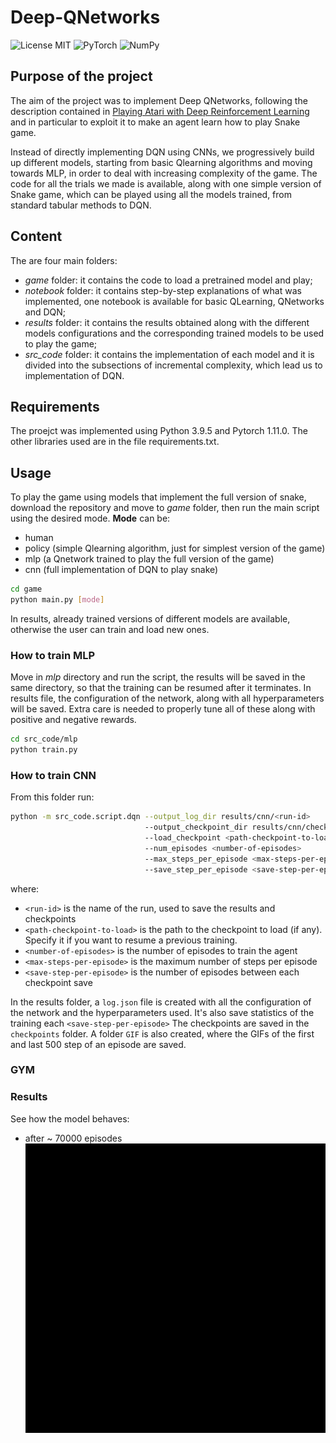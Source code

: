 # Deep-QNetworks

![License MIT](https://img.shields.io/github/license/erikalena/Deep-QNetworks?style=for-the-badge) 
![PyTorch](https://img.shields.io/badge/PyTorch-%23EE4C2C.svg?style=for-the-badge&logo=PyTorch&logoColor=white)
![NumPy](https://img.shields.io/badge/numpy-%23013243.svg?style=for-the-badge&logo=numpy&logoColor=white)
## Purpose of the project

The aim of the project was to implement Deep QNetworks, following the description contained in [Playing Atari with Deep Reinforcement Learning](https://arxiv.org/abs/1312.5602) and in particular to exploit it to make an agent learn how to play Snake game.

Instead of directly implementing DQN using CNNs, we progressively build up different models, starting from basic Qlearning algorithms and moving towards MLP, in order to deal with increasing complexity of the game. 
The code for all the trials we made is available, along with one simple version of Snake game, which can be played using all the models trained, from standard tabular methods to DQN.

## Content

The are four main folders: 
- *game* folder: it contains the code to load a pretrained model and play;
- *notebook* folder: it contains step-by-step explanations of what was implemented, one notebook is available for basic QLearning, QNetworks and DQN;
- *results* folder: it contains the results obtained along with the different models configurations and the corresponding trained models to be used to play the game;
- *src_code* folder: it contains the implementation of each model and it is divided into the subsections of incremental complexity, which lead us to implementation of DQN. 


## Requirements

The proejct was implemented using Python 3.9.5 and Pytorch 1.11.0.
The other libraries used are in the file requirements.txt.


## Usage

To play the game using models that implement the full version of snake, download the repository and move to *game* folder, then run the main script using the desired mode.
**Mode** can be: 
- human
- policy (simple Qlearning algorithm, just for simplest version of the game)
- mlp (a Qnetwork trained to play the full version of the game)
- cnn (full implementation of DQN to play snake)

```bash
cd game
python main.py [mode]
```
In results, already trained versions of different models are available, otherwise the user can train and load new ones.

### How to train MLP

Move in *mlp* directory and run the script, the results will be saved in the same directory, so that the training can be resumed after it terminates. 
In results file, the configuration of the network, along with all hyperparameters will be saved. Extra care is needed to properly tune all of these along with positive and negative rewards.

```bash
cd src_code/mlp
python train.py
```

### How to train CNN
From this folder run:
```bash
python -m src_code.script.dqn --output_log_dir results/cnn/<run-id>
                              --output_checkpoint_dir results/cnn/checkpoints/<run-id>
                              --load_checkpoint <path-checkpoint-to-load>
                              --num_episodes <number-of-episodes>
                              --max_steps_per_episode <max-steps-per-episode>
                              --save_step_per_episode <save-step-per-episode>
```
where:
- `<run-id>` is the name of the run, used to save the results and checkpoints
- `<path-checkpoint-to-load>` is the path to the checkpoint to load (if any). Specify it if you want to resume a previous training.
- `<number-of-episodes>` is the number of episodes to train the agent
- `<max-steps-per-episode>` is the maximum number of steps per episode
- `<save-step-per-episode>` is the number of episodes between each checkpoint save

In the results folder, a `log.json` file is created with all the configuration of the network and the hyperparameters used. It's also save statistics of the training each `<save-step-per-episode>` The checkpoints are saved in the `checkpoints` folder.
A folder `GIF` is also created, where the GIFs of the first and last 500 step of an episode are saved.

### GYM 

### Results

See how the model behaves:

- after ~ 70000 episodes
![](game/captures/mlp_70000.gif)
